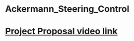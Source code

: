 # Ackermann_Steering_Control
# [**Project Proposal video link**](https://drive.google.com/file/d/15iy-2SuSmG_s6QIYdW_H0NLLzVSPetug/view?usp=sharing) 
